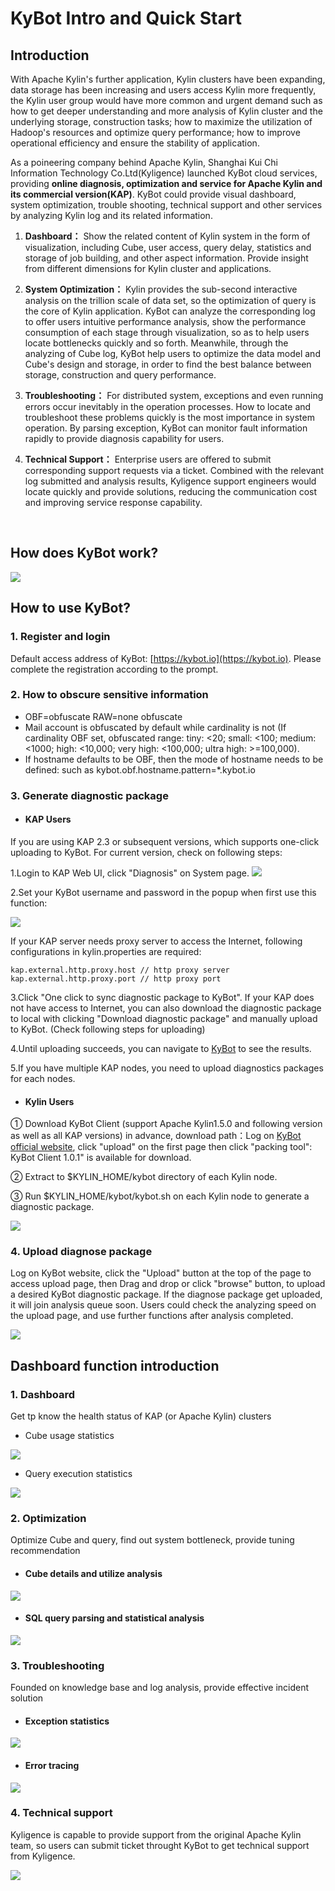 # KyBot Intro and Quick Start

## Introduction

With Apache Kylin's further application, Kylin clusters have been expanding, data storage has been increasing and users access Kylin more frequently,  the Kylin user group would have more common and urgent demand such as how to get deeper understanding and more analysis of Kylin cluster and the underlying storage, construction tasks; how to maximize the utilization of Hadoop's resources and optimize query performance; how to improve operational efficiency and ensure the stability of application.

As a poineering company behind Apache Kylin, Shanghai Kui Chi Information Technology Co.Ltd(Kyligence) launched KyBot cloud services, providing **online diagnosis, optimization and service for Apache Kylin and its commercial version(KAP)**. KyBot could provide visual dashboard, system optimization, trouble shooting, technical support and other services by analyzing Kylin log and its related information.

1. **Dashboard：** Show the related content of Kylin system in the form of visualization, including Cube, user access, query delay, statistics and storage of job building, and other aspect information. Provide insight from different dimensions for Kylin cluster and applications. 

2. **System Optimization：** Kylin provides the sub-second interactive analysis on the trillion scale of data set, so the optimization of query is the core of Kylin application. KyBot can analyze the corresponding log to offer users intuitive performance analysis, show the performance consumption of each stage through visualization, so as to help users locate bottlenecks quickly and so forth. Meanwhile,  through the analyzing of Cube log, KyBot help users to optimize the data model and Cube's design and storage, in order to find the best balance between storage, construction and query performance.    

3. **Troubleshooting：** For distributed system, exceptions and even running errors occur inevitably in the operation processes. How to locate and troubleshoot these problems quickly is the most importance in system operation. By parsing exception, KyBot can monitor fault information rapidly to provide diagnosis capability for users.  

4. **Technical Support：** Enterprise users are offered to submit corresponding support requests via a ticket. Combined with the relevant log submitted and analysis results, Kyligence support engineers would locate quickly and provide solutions, reducing the communication cost and improving service response capability.

   ​



## How does KyBot work?

![](images/Picture1.png)



## How to use KyBot?

### 1. Register and login

Default access address of KyBot: [https://kybot.io](https://kybot.io). Please complete the registration according to the prompt.

### 2. How to obscure sensitive information

- OBF=obfuscate RAW=none obfuscate
- Mail account is obfuscated by default while cardinality is not (If cardinality OBF set, obfuscated range: tiny: <20; small: <100; medium: <1000; high: <10,000; very high: <100,000; ultra high: >=100,000).
- If hostname defaults to be OBF, then the mode of hostname needs to be defined: such as kybot.obf.hostname.pattern=\*.kybot.io

### 3. Generate diagnostic package

- #### KAP Users

If you are using KAP 2.3 or subsequent versions, which supports one-click uploading to KyBot. For current version, check on following steps:

1.Login to KAP Web UI, click "Diagnosis" on System page.
![](images/Picture12.png)

2.Set your KyBot username and password in the popup when first use this function:

![](images/Picture13.png)

If your KAP server needs proxy server to access the Internet, following configurations in kylin.properties are required:

```
kap.external.http.proxy.host // http proxy server
kap.external.http.proxy.port // http proxy port
```

3.Click "One click to sync diagnostic package to KyBot". If your KAP does not have access to Internet, you can also download the diagnostic package to local with clicking "Download diagnostic package" and manually upload to KyBot. (Check following steps for uploading)

4.Until uploading succeeds, you can navigate to [KyBot](https://kybot.io) to see the results.

5.If you have multiple KAP nodes, you need to upload diagnostics packages for each nodes.


- #### Kylin Users

① Download KyBot Client (support Apache Kylin1.5.0 and following version as well as all KAP versions) in advance, download path：Log on [KyBot official website](https://kybot.io), click "upload" on the first page then click "packing tool": KyBot Client 1.0.1" is available for download.

② Extract to $KYLIN\_HOME/kybot directory of each Kylin node. 

③ Run $KYLIN_HOME/kybot/kybot.sh on each Kylin node to generate a diagnostic package.

![](images/Picture3.png)



### 4. Upload diagnose package

Log on KyBot website, click the "Upload" button at the top of the page to access upload page, then Drag and drop or click "browse" button, to upload a desired KyBot diagnostic package. If the diagnose package get uploaded, it will join analysis queue soon. Users could check the analyzing speed on the upload page, and use further functions after analysis completed.

![](images/Picture4.png)



## Dashboard function introduction

### 1. Dashboard

Get tp know the health status of KAP (or Apache Kylin) clusters

- Cube usage statistics

![](images/Picture5.png)

- Query execution statistics

![](images/Picture6.png)

### 2. Optimization

Optimize Cube and query, find out system bottleneck, provide tuning recommendation

- #### Cube details and utilize analysis

![](images/Picture7.png)

- #### SQL query parsing and statistical analysis 

![](images/Picture8.png)

### 3. Troubleshooting

Founded on knowledge base and log analysis, provide effective incident solution

- #### Exception statistics

![](images/Picture9.png)

- #### Error tracing

![](images/Picture10.png)

### 4. Technical support

Kyligence is capable to provide support from the original Apache Kylin team, so users can submit ticket throught KyBot to get technical support from Kyligence.

 ![](images/Picture11.png)

